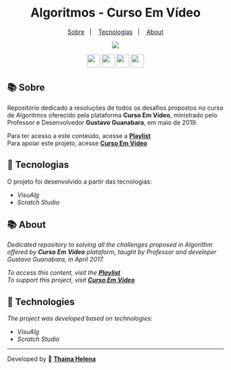 <h1 align="center"> 
    Algoritmos - Curso Em Vídeo
</h1>

<p align="center">
  <a href="#-sobre">Sobre</a>&nbsp;&nbsp;&nbsp;|&nbsp;&nbsp;&nbsp;
  <a href="#-tecnologias">Tecnologias</a>&nbsp;&nbsp;&nbsp;|&nbsp;&nbsp;&nbsp;
  <a href="#-about">About</a>
</p>

<p align="center">
    <img src="https://4.bp.blogspot.com/--i_TrV-srFI/VvjQWx5vbFI/AAAAAAAARD0/oRb9U9rZObkXxnUygLgz--s_JdGxAUalQ/s1600/BANNER.jpg">
</p>   

<p align="center">
    <a href="https://www.facebook.com/CursosEmVideo/" target="_blank"><img class="link" src="https://i.imgur.com/s9wDAAI.png?1" width="30rem"></a> <a href="https://www.youtube.com/watch?v=Ejkb_YpuHWs&list=PLHz_AreHm4dkZ9-atkcmcBaMZdmLHft8n&ab_channel=CursoemV%C3%ADdeo" target="_blank"><img class="link" src="https://i.imgur.com/zG40AZC.png?1" width="30rem"></a> <a href="https://twitter.com/guanabara" target="_blank"><img class="link" src="https://i.imgur.com/0Xfla8g.png?1" width="30rem"></a> <a href="https://www.cursoemvideo.com/" target="_blank"><img class="link" src="https://i.imgur.com/skUash9.png?1" width="30rem"></a>
</p>

## 📚 Sobre

Repositório dedicado a resoluções de todos os desafios propostos no curso de Algoritmos oferecido pela plataforma **Curso Em Vídeo**, ministrado pelo Professor e Desenvolvedor **Gustavo Guanabara**, em maio de 2019.

Para ter acesso a este conteúdo, acesse a [**Playlist**](https://www.youtube.com/watch?v=8mei6uVttho&list=PLHz_AreHm4dmSj0MHol_aoNYCSGFqvfXV)   
Para apoiar este projeto, acesse [**Curso Em Vídeo**](https://www.cursoemvideo.com/apoie)  


## 🚀 Tecnologias
O projeto foi desenvolvido a partir das tecnologias:

- *VisuAlg* 
- *Scratch Studio*

## 📚 About
*Dedicated repository to solving all the challenges proposed in Algorithm offered by **Curso Em Vídeo** plataform, taught by Professor and developer Gustavo Guanabara, in April 2017.*

*To access this content, visit the [**Playlist**](https://www.youtube.com/watch?v=8mei6uVttho&list=PLHz_AreHm4dmSj0MHol_aoNYCSGFqvfXV)*   
*To support this project, visit [**Curso Em Vídeo**](https://www.cursoemvideo.com/apoie)*


## 🚀 Technologies
*The project was developed based on technologies:*

- *VisuAlg*
- *Scratch Studio*

--------------

Developed by 🍁 [**Thaina Helena**](https://github.com/Thainahelena)